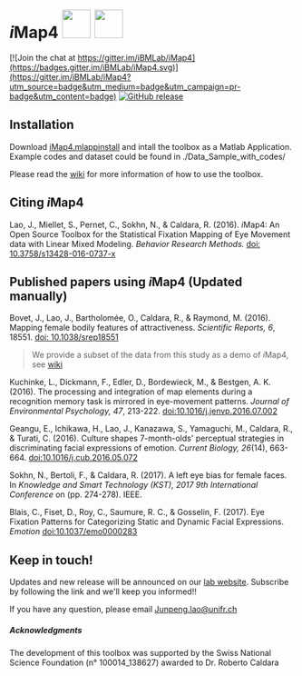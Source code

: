 

# *i*Map4  <img src="https://github.com/iBMLab/iMap4/blob/master/GUI/IMAP.png" width="50" height="50" />   <img src="https://github.com/iBMLab/iMap4/blob/master/GUI/logo_imap.png" width="50" height="50" />

[![Join the chat at https://gitter.im/iBMLab/iMap4](https://badges.gitter.im/iBMLab/iMap4.svg)](https://gitter.im/iBMLab/iMap4?utm_source=badge&utm_medium=badge&utm_campaign=pr-badge&utm_content=badge)
[![GitHub release](https://img.shields.io/badge/release-v1.0-blue.svg)](https://github.com/iBMLab/iMap4/releases/download/v1.0/iMap4.mlappinstall)

## Installation 
Download [iMap4.mlappinstall](https://github.com/iBMLab/iMap4/releases/download/v1.0/iMap4.mlappinstall) and intall the toolbox as a Matlab Application. 
Example codes and dataset could be found in ./Data_Sample_with_codes/

Please read the [wiki](https://junpenglao.gitbooks.io/imap4_guidebook/content/) for more information of how to use the toolbox.


## Citing *i*Map4
Lao, J., Miellet, S., Pernet, C., Sokhn, N., & Caldara, R. (2016). *i*Map4: An Open Source Toolbox for the Statistical Fixation Mapping of Eye Movement data with Linear Mixed Modeling. *Behavior Research Methods.* [doi: 10.3758/s13428-016-0737-x](http://link.springer.com/article/10.3758/s13428-016-0737-x)  

## Published papers using *i*Map4 (Updated manually)
Bovet, J., Lao, J., Bartholomée, O., Caldara, R., & Raymond, M. (2016). Mapping female bodily features of attractiveness. *Scientific Reports, 6*, 18551. [doi: 10.1038/srep18551](http://www.nature.com/articles/srep18551)  
> We provide a subset of the data from this study as a demo of *i*Map4, see [wiki](https://junpenglao.gitbooks.io/imap4_guidebook/content/readme_eg1.html) 

Kuchinke, L., Dickmann, F., Edler, D., Bordewieck, M., & Bestgen, A. K. (2016). The processing and integration of map elements during a recognition memory task is mirrored in eye-movement patterns. *Journal of Environmental Psychology, 47*, 213-222. [doi:10.1016/j.jenvp.2016.07.002](http://www.sciencedirect.com/science/article/pii/S0272494416300639)  

Geangu, E., Ichikawa, H., Lao, J., Kanazawa, S., Yamaguchi, M., Caldara, R., & Turati, C. (2016). Culture shapes 7-month-olds' perceptual strategies in discriminating facial expressions of emotion. *Current Biology, 26*(14), 663-664. [doi:10.1016/j.cub.2016.05.072](http://www.sciencedirect.com/science/article/pii/S0960982216306054)  

Sokhn, N., Bertoli, F., & Caldara, R. (2017). A left eye bias for female faces. In *Knowledge and Smart Technology (KST), 2017 9th International Conference* on (pp. 274-278). IEEE.

Blais, C., Fiset, D., Roy, C., Saumure, R. C., & Gosselin, F. (2017). Eye Fixation Patterns for Categorizing Static and Dynamic Facial Expressions. *Emotion* [doi:10.1037/emo0000283](https://www.ncbi.nlm.nih.gov/pubmed/28368152)

## Keep in touch!
Updates and new release will be announced on our [lab website](http://perso.unifr.ch/roberto.caldara/index.php?page=3).
Subscribe by following the link and we'll keep you informed!! 

If you have any question, please email Junpeng.lao@unifr.ch


##### Acknowledgments
The development of this toolbox was supported by the Swiss National Science Foundation (n° 100014_138627) awarded to Dr. Roberto Caldara



